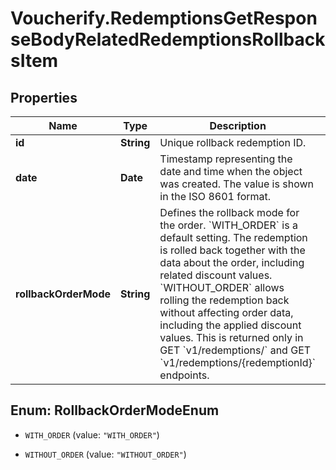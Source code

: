 # Voucherify.RedemptionsGetResponseBodyRelatedRedemptionsRollbacksItem

## Properties

Name | Type | Description | Notes
------------ | ------------- | ------------- | -------------
**id** | **String** | Unique rollback redemption ID. | [optional] 
**date** | **Date** | Timestamp representing the date and time when the object was created. The value is shown in the ISO 8601 format. | [optional] 
**rollbackOrderMode** | **String** | Defines the rollback mode for the order. &#x60;WITH_ORDER&#x60; is a default setting. The redemption is rolled back together with the data about the order, including related discount values. &#x60;WITHOUT_ORDER&#x60; allows rolling the redemption back without affecting order data, including the applied discount values. This is returned only in GET &#x60;v1/redemptions/&#x60; and GET &#x60;v1/redemptions/{redemptionId}&#x60; endpoints. | [optional] 



## Enum: RollbackOrderModeEnum


* `WITH_ORDER` (value: `"WITH_ORDER"`)

* `WITHOUT_ORDER` (value: `"WITHOUT_ORDER"`)




